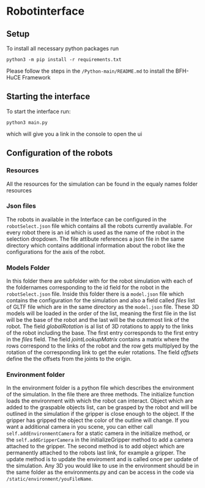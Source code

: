 # Robotinterface
## Setup
To install all necessary python packages run 
```
python3 -m pip install -r requirements.txt
```
Please follow the steps in the ```/Python-main/README.md``` to install the BFH-HuCE Framework
## Starting the interface
To start the interface run:
```
python3 main.py
``` 
which will give you a link in the console to open the ui

## Configuration of the robots
### Resources
All the resources for the simulation can be found in the equaly names folder resources
### Json files
The robots in available in the Interface can be configured in the ```robotSelect.json``` file which contains all the robots currently available. For every robot there is an id which is used as the name of the robot in the selection dropdown. The file attibute references a json file in the same directory which contains additional information about the robot like the configurations for the axis of the robot.
### Models Folder
In this folder there are subfolder with for the robot simulation with each of the foldernames corresponding to the id field for the robot in the ```robotSelect.json``` file. Inside this folder there is a ```model.json``` file which contains the configuration for the simulation and also a field called *files* list of GLTF file which are in the same directory as the ```model.json``` file. These 3D models will be loaded in the order of the list, meaning the first file in the list will be the base of the robot and the last will be the outermost link of the robot. The field *globalRotation* is al list of 3D rotations to apply to the links of the robot including the base. The first entry corresponds to the first entry in the *files* field. The field *jointLookupMatrix* contains a matrix where the rows correspond to the links of the robot and the row gets multiplyed by the rotation of the corresponding link to get the euler rotations. The field *offsets* define the the offsets from the joints to the origin.
### Environment folder
In the environment folder is a python file which describes the environment of the simulation. In the file there are three methods. The initialize function loads the environment with which the robot can interact. Object which are added to the graspable objects list, can be grasped by the robot and will be outlined in the simulation if the gripper is close enough to the object. If the gripper has gripped the object the color of the outline will change. If you want a additional camera in you scene, you can either call ```self.addEnvironmentCamera``` for a static camera in the initialize method, or the ```self.addGripperCamera``` in the initializeGripper method to add a camera attached to the gripper. The second method is to add object which are permanently attached to the robots last link, for example a gripper. The update method is to update the enviroment and is called once per update of the simulation. Any 3D you would like to use in the environment should be in the same folder as the environments.py and can be access in the code via ```/static/environment/youFileName```.